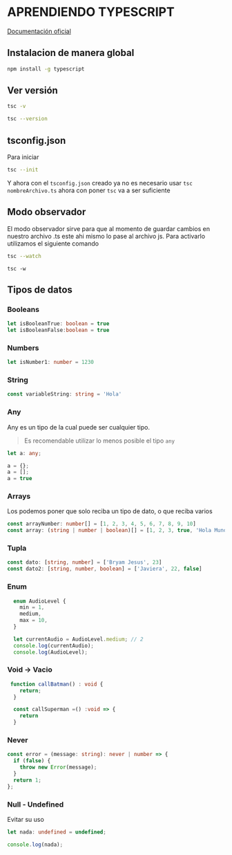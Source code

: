 # APRENDIENDO TYPESCRIPT
[Documentación oficial](https://www.typescriptlang.org/docs/handbook/intro.html)

## Instalacion de manera global
```bash
npm install -g typescript
```
## Ver versión
```bash
tsc -v
```

```bash
tsc --version
```

## tsconfig.json
Para iniciar 
```bash
tsc --init
```
Y ahora con el `tsconfig.json` creado ya no es necesario usar `tsc nombreArchivo.ts` ahora con poner `tsc` va a ser suficiente

## Modo observador
El modo observador sirve para que al momento de guardar cambios en nuestro archivo .ts este ahi mismo lo pase al archivo js. Para activarlo utilizamos el siguiente comando
```bash
tsc --watch 
```
```
tsc -w
```

## Tipos de datos

### Booleans
```ts
let isBooleanTrue: boolean = true
let isBooleanFalse:boolean = true
```

### Numbers
```ts
let isNumber1: number = 1230
```

### String
```ts
const variableString: string = 'Hola'
```

### Any
Any es un tipo de la cual puede ser cualquier tipo.
> Es recomendable utilizar lo menos posible el tipo `any`
```ts
let a: any;

a = {};
a = [];
a = true
```

### Arrays
Los podemos poner que solo reciba un tipo de dato, o que reciba varios
```ts
const arrayNumber: number[] = [1, 2, 3, 4, 5, 6, 7, 8, 9, 10]
const array: (string | number | boolean)[] = [1, 2, 3, true, 'Hola Mundo']
```

### Tupla
```ts
const dato: [string, number] = ['Bryam Jesus', 23]
const dato2: [string, number, boolean] = ['Javiera', 22, false]
```

### Enum
```ts
  enum AudioLevel {
    min = 1,
    medium,
    max = 10,
  }

  let currentAudio = AudioLevel.medium; // 2
  console.log(currentAudio);
  console.log(AudioLevel);
```

### Void -> Vacio
```ts
 function callBatman() : void {
    return;
  }

  const callSuperman =() :void => {
    return
  }
```

### Never
```ts
const error = (message: string): never | number => {
  if (false) {
    throw new Error(message);
  }
  return 1;
};
```

### Null - Undefined
Evitar su uso
```ts
let nada: undefined = undefined;

console.log(nada);
```

